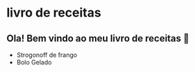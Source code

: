 # livro de receitas



## Ola! Bem vindo ao meu livro de receitas  :wave:

- Strogonoff de frango
- Bolo Gelado